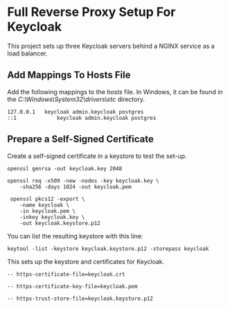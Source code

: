 # Full Reverse Proxy Setup For Keycloak
This project sets up three Keycloak servers behind a NGINX service as a load balancer.

## Add Mappings To Hosts File
Add the following mappings to the _hosts_ file.  In Windows, it can be found in the
_C:\Windows\System32\drivers\etc_ directory. 
```text
127.0.0.1	keycloak admin.keycloak postgres
::1             keycloak admin.keycloak postgres
```

## Prepare a Self-Signed Certificate
Create a self-signed certificate in a keystore to test the set-up.
```shell
openssl genrsa -out keycloak.key 2048

openssl req -x509 -new -nodes -key keycloak.key \
    -sha256 -days 1024 -out keycloak.pem

 openssl pkcs12 -export \
    -name keycloak \
    -in keycloak.pem \
    -inkey keycloak.key \
    -out keycloak.keystore.p12
```

You can list the resulting  keystore with this line:
```shell
keytool -list -keystore keycloak.keystore.p12 -storepass keycloak
```

This sets up the keystore and certificates for Keycloak.
```shell
-- https-certificate-file=keycloak.crt

-- https-certificate-key-file=keycloak.pem

-- https-trust-store-file=keycloak.keystore.p12
```


